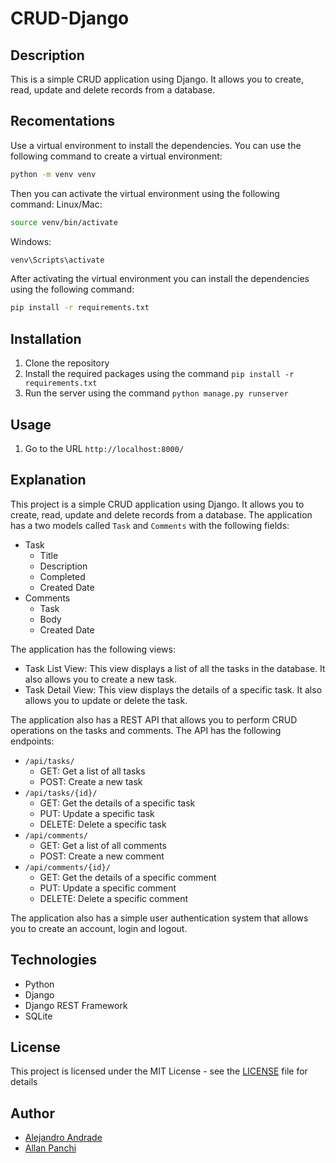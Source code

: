 # CRUD-Django

## Description
This is a simple CRUD application using Django. It allows you to create, read, update and delete records from a database.

## Recomentations
Use a virtual environment to install the dependencies.
You can use the following command to create a virtual environment:
```bash
python -m venv venv
```
Then you can activate the virtual environment using the following command:
Linux/Mac:
```bash
source venv/bin/activate
```
Windows:
```bash
venv\Scripts\activate
```
After activating the virtual environment you can install the dependencies using the following command:
```bash
pip install -r requirements.txt
```

## Installation
1. Clone the repository
2. Install the required packages using the command `pip install -r requirements.txt`
3. Run the server using the command `python manage.py runserver`

## Usage
1. Go to the URL `http://localhost:8000/`

## Explanation
This project is a simple CRUD application using Django. It allows you to create, read, update and delete records from a database. The application has a two models called `Task` and `Comments` with the following fields:
- Task
    - Title
    - Description
    - Completed
    - Created Date
- Comments
    - Task
    - Body
    - Created Date

The application has the following views:
- Task List View: This view displays a list of all the tasks in the database. It also allows you to create a new task.
- Task Detail View: This view displays the details of a specific task. It also allows you to update or delete the task.

The application also has a REST API that allows you to perform CRUD operations on the tasks and comments. The API has the following endpoints:

- `/api/tasks/`
    - GET: Get a list of all tasks
    - POST: Create a new task
- `/api/tasks/{id}/`
    - GET: Get the details of a specific task
    - PUT: Update a specific task
    - DELETE: Delete a specific task
- `/api/comments/`
    - GET: Get a list of all comments
    - POST: Create a new comment
- `/api/comments/{id}/`
    - GET: Get the details of a specific comment
    - PUT: Update a specific comment
    - DELETE: Delete a specific comment

The application also has a simple user authentication system that allows you to create an account, login and logout.

## Technologies
- Python
- Django
- Django REST Framework
- SQLite

## License
This project is licensed under the MIT License - see the [LICENSE](LICENSE) file for details

## Author
- [Alejandro Andrade](https://github.com/MrBowis)
- [Allan Panchi](https://github.com/AllanPanchi)
